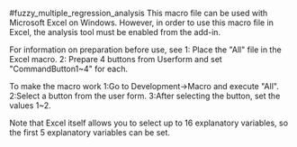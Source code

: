 #fuzzy_multiple_regression_analysis
This macro file can be used with Microsoft Excel on Windows.
However, in order to use this macro file in Excel, the analysis tool must be enabled from the add-in.

For information on preparation before use, see
1: Place the "All" file in the Excel macro.
2: Prepare 4 buttons from Userform and set "CommandButton1~4" for each.

To make the macro work
1:Go to Development→Macro and execute "All".
2:Select a button from the user form.
3:After selecting the button, set the values 1~2.

Note that Excel itself allows you to select up to 16 explanatory variables, so the first 5 explanatory variables can be set.
